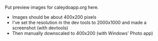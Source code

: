 Put preview images for caleydoapp.org here.

* Images should be about 400x200 pixels
* I've set the resolution in the dev tools to 2000x1000 and made a screenshot (with devtools)
* Then manually downscaled to 400x200 (with Windows' Photo app)
